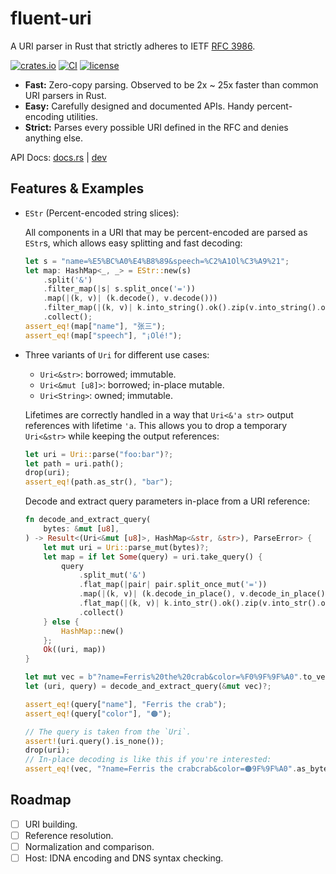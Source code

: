 # fluent-uri

A URI parser in Rust that strictly adheres to IETF [RFC 3986].

[![crates.io](https://img.shields.io/crates/v/fluent-uri.svg)](https://crates.io/crates/fluent-uri)
[![CI](https://github.com/yescallop/fluent-uri-rs/actions/workflows/ci.yml/badge.svg)](https://github.com/yescallop/fluent-uri-rs/actions/workflows/ci.yml)
[![license](https://img.shields.io/github/license/yescallop/fluent-uri-rs?color=blue)](/LICENSE)

- **Fast:** Zero-copy parsing. Observed to be 2x ~ 25x faster than common URI parsers in Rust.
- **Easy:** Carefully designed and documented APIs. Handy percent-encoding utilities.
- **Strict:** Parses every possible URI defined in the RFC and denies anything else.

API Docs: [docs.rs](https://docs.rs/fluent-uri) | [dev](https://yescallop.cn/fluent-uri-rs/fluent_uri)

[RFC 3986]: https://datatracker.ietf.org/doc/html/rfc3986/

## Features & Examples

- `EStr` (Percent-encoded string slices):

    All components in a URI that may be percent-encoded are parsed as `EStr`s, which allows easy splitting and fast decoding:

    ```rust
    let s = "name=%E5%BC%A0%E4%B8%89&speech=%C2%A1Ol%C3%A9%21";
    let map: HashMap<_, _> = EStr::new(s)
        .split('&')
        .filter_map(|s| s.split_once('='))
        .map(|(k, v)| (k.decode(), v.decode()))
        .filter_map(|(k, v)| k.into_string().ok().zip(v.into_string().ok()))
        .collect();
    assert_eq!(map["name"], "张三");
    assert_eq!(map["speech"], "¡Olé!");
    ```

- Three variants of `Uri` for different use cases:
  - `Uri<&str>`: borrowed; immutable.
  - `Uri<&mut [u8]>`: borrowed; in-place mutable.
  - `Uri<String>`: owned; immutable.
  
  Lifetimes are correctly handled in a way that `Uri<&'a str>` output references
  with lifetime `'a`. This allows you to drop a temporary `Uri<&str>` while keeping
  the output references:

  ```rust
  let uri = Uri::parse("foo:bar")?;
  let path = uri.path();
  drop(uri);
  assert_eq!(path.as_str(), "bar");
  ```

  Decode and extract query parameters in-place from a URI reference:

  ```rust
  fn decode_and_extract_query(
      bytes: &mut [u8],
  ) -> Result<(Uri<&mut [u8]>, HashMap<&str, &str>), ParseError> {
      let mut uri = Uri::parse_mut(bytes)?;
      let map = if let Some(query) = uri.take_query() {
          query
              .split_mut('&')
              .flat_map(|pair| pair.split_once_mut('='))
              .map(|(k, v)| (k.decode_in_place(), v.decode_in_place()))
              .flat_map(|(k, v)| k.into_str().ok().zip(v.into_str().ok()))
              .collect()
      } else {
          HashMap::new()
      };
      Ok((uri, map))
  }

  let mut vec = b"?name=Ferris%20the%20crab&color=%F0%9F%9F%A0".to_vec();
  let (uri, query) = decode_and_extract_query(&mut vec)?;

  assert_eq!(query["name"], "Ferris the crab");
  assert_eq!(query["color"], "🟠");

  // The query is taken from the `Uri`.
  assert!(uri.query().is_none());
  drop(uri);
  // In-place decoding is like this if you're interested:
  assert_eq!(vec, "?name=Ferris the crabcrab&color=🟠9F%9F%A0".as_bytes());
  ```

## Roadmap

- [ ] URI building.
- [ ] Reference resolution.
- [ ] Normalization and comparison.
- [ ] Host: IDNA encoding and DNS syntax checking.
